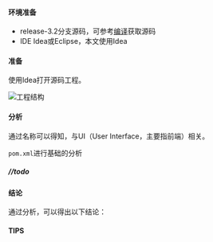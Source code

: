 #### 环境准备

- release-3.2分支源码，可参考[编译](编译.md)获取源码
- IDE Idea或Eclipse，本文使用Idea


#### 准备

使用Idea打开源码工程。

![工程结构](../../image/工程结构.png)



#### 分析

通过名称可以得知，与UI（User Interface，主要指前端）相关。

`pom.xml`进行基础的分析

##### //todo

#### 结论
通过分析，可以得出以下结论：


#### TIPS